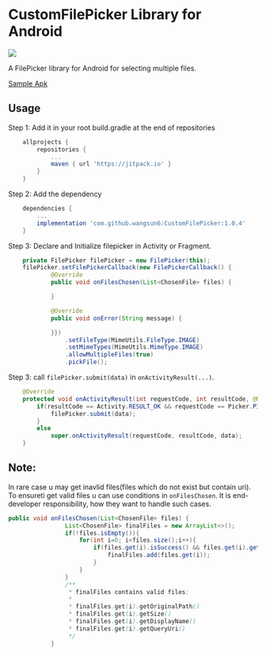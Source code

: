 # CustomFilePicker Library for Android

[![](https://jitpack.io/v/wangsun6/CustomFilePicker.svg)](https://jitpack.io/#wangsun6/CustomFilePicker)

A FilePicker library for Android for selecting multiple files.

[Sample Apk](https://github.com/jaiselrahman/FilePicker/releases/download/1.2.0/app-release.apk)


## Usage

Step 1: Add it in your root build.gradle at the end of repositories

```gradle
    allprojects {
        repositories {
            ...
            maven { url 'https://jitpack.io' }
        }
    }
```

Step 2: Add the dependency

```gradle
    dependencies {
        ...
        implementation 'com.github.wangsun6:CustomFilePicker:1.0.4'
    }
```

Step 3: Declare and Initialize filepicker in Activity or Fragment.

```java
    private FilePicker filePicker = new FilePicker(this);
    filePicker.setFilePickerCallback(new FilePickerCallback() {
            @Override
            public void onFilesChosen(List<ChosenFile> files) {

            }

            @Override
            public void onError(String message) {

            }})
                .setFileType(MimeUtils.FileType.IMAGE)
                .setMimeTypes(MimeUtils.MimeType.IMAGE)
                .allowMultipleFiles(true) 
                .pickFile();
```

Step 3: call ```filePicker.submit(data)``` in ```onActivityResult(...)```.

```java
    @Override
    protected void onActivityResult(int requestCode, int resultCode, @Nullable Intent data) {
        if(resultCode == Activity.RESULT_OK && requestCode == Picker.PICK_FILE){
            filePicker.submit(data);
        }
        else
            super.onActivityResult(requestCode, resultCode, data);
    }
```

## Note:
In rare case u may get inavlid files(files which do not exist but contain uri). To ensureti get valid files u can use conditions in ```onFilesChosen```. It is end-developer responsibility, how they want to handle such cases.

```java
public void onFilesChosen(List<ChosenFile> files) {
                List<ChosenFile> finalFiles = new ArrayList<>();
                if(!files.isEmpty()){
                    for(int i=0; i<files.size();i++){
                        if(files.get(i).isSuccess() && files.get(i).getSize()!=0){
                            finalFiles.add(files.get(i));
                        }
                    }
                }
                /**
                 * finalFiles contains valid files:
                 *
                 * finalFiles.get(i).getOriginalPath()
                 * finalFiles.get(i).getSize()
                 * finalFiles.get(i).getDisplayName()
                 * finalFiles.get(i).getQueryUri()
                 */
            }
```
